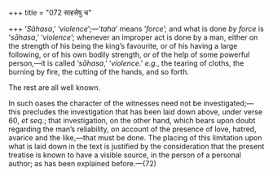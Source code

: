 +++
title = "072 साहसेषु च"

+++
‘*Sāhasa*,’ ‘*violence*’;—‘*taha*’ means ‘*force*’; and what is done *by
force* is ‘*sāhasa*,’ ‘*violence*’; whenever an improper act is done by
a man, either on the strength of his being the king’s favourite, or of
his having a large following, or of his own bodily strength, or of the
help of some powerful person,—it is called ‘*sāhasa*,’ ‘*violence*.’
*e.g*., the tearing of cloths, the burning by fire, the cutting of the
hands, and so forth.

The rest are all well known.

In such oases the character of the witnesses need not be
investigated;—this precludes the investigation that has been laid down
above, under verse 60, *et seq*.; that investigation, on the other hand,
which bears upon doubt regarding the man’s reliability, on account of
the presence of love, hatred, avarice and the like,—that must be done.
The placing of this limitation upon what is laid down in the text is
justified by the consideration that the present treatise is known to
have a visible source, in the person of a personal author; as has been
explained before.—(72)


